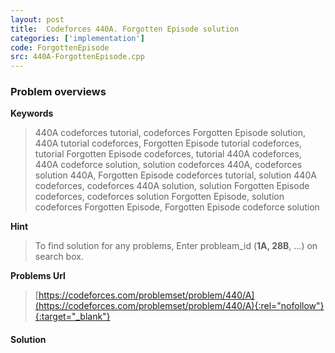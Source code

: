 ```yaml
---
layout: post
title:  Codeforces 440A. Forgotten Episode solution
categories: ['implementation']
code: ForgottenEpisode
src: 440A-ForgottenEpisode.cpp
---
```

### **Problem overviews**

**Keywords**
> 440A codeforces tutorial, codeforces Forgotten Episode solution, 440A tutorial codeforces, Forgotten Episode tutorial codeforces, tutorial Forgotten Episode codeforces, tutorial 440A codeforces, 440A codeforce solution, solution codeforces 440A, codeforces solution 440A, Forgotten Episode codeforces tutorial, solution 440A codeforces, codeforces 440A solution, solution Forgotten Episode codeforces, codeforces solution Forgotten Episode, solution codeforces Forgotten Episode, Forgotten Episode codeforce solution

**Hint**
> To find solution for any problems, Enter probleam_id (**1A, 28B**, ...) on search box. 

**Problems Url**
> [https://codeforces.com/problemset/problem/440/A](https://codeforces.com/problemset/problem/440/A){:rel="nofollow"}{:target="_blank"}

#### **Solution**




